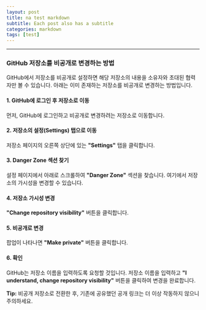```yaml
---
layout: post
title: na test markdown
subtitle: Each post also has a subtitle
categories: markdown
tags: [test]
---
```

---
### **GitHub 저장소를 비공개로 변경하는 방법**


GitHub에서 저장소를 비공개로 설정하면 해당 저장소의 내용을 소유자와 초대된 협력자만 볼 수 있습니다. 아래는 이미 존재하는 저장소를 비공개로 변경하는 방법입니다.

#### 1. **GitHub에 로그인 후 저장소로 이동**
먼저, GitHub에 로그인하고 비공개로 변경하려는 저장소로 이동합니다.



#### 2. **저장소의 설정(Settings) 탭으로 이동**
저장소 페이지의 오른쪽 상단에 있는 **"Settings"** 탭을 클릭합니다.



#### 3. **Danger Zone 섹션 찾기**
설정 페이지에서 아래로 스크롤하여 **"Danger Zone"** 섹션을 찾습니다. 여기에서 저장소의 가시성을 변경할 수 있습니다.


#### 4. **저장소 가시성 변경**
**"Change repository visibility"** 버튼을 클릭합니다.



#### 5. **비공개로 변경**
팝업이 나타나면 **"Make private"** 버튼을 클릭합니다.



#### 6. **확인**
GitHub는 저장소 이름을 입력하도록 요청할 것입니다. 저장소 이름을 입력하고 **"I understand, change repository visibility"** 버튼을 클릭하여 변경을 완료합니다.


**Tip:** 비공개 저장소로 전환한 후, 기존에 공유했던 공개 링크는 더 이상 작동하지 않으니 주의하세요.